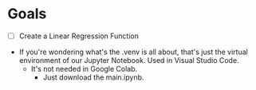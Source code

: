 # Goals
- [ ] Create a Linear Regression Function


- If you're wondering what's the .venv is all about, that's just the virtual environment of our Jupyter Notebook. Used in Visual Studio Code.
    - It's not needed in Google Colab.
        - Just download the main.ipynb.

